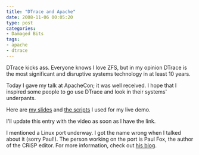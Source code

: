 ```yaml
---
title: "DTrace and Apache"
date: 2008-11-06 00:05:20
type: post
categories:
- Damaged Bits
tags:
- apache
- dtrace
---
```


<p>DTrace kicks ass.  Everyone knows I love ZFS, but in my opinion DTrace is the most significant and disruptive systems technology in at least 10 years.</p> <p>Today I gave my talk at ApacheCon; it was well received.  I hope that I inspired some people to go use DTrace and look in their systems' underpants.</p> <p>Here are <a href="http://lethargy.org/~jesus/misc/d1.pdf">my slides</a> and <a href="http://labs.omniti.com/trac/project-dtrace/browser/trunk/apache22">the scripts</a> I used for my live demo.</p> <p>I'll update this entry with the video as soon as I have the link.</p> <p>I mentioned a Linux port underway.  I got the name wrong when I talked about it (sorry Paul!).  The person working on the port is Paul Fox, the author of the CRiSP editor.  For more information, check out <a href="http://www.crisp.demon.co.uk/blog/index.html">his blog</a>.</p>

